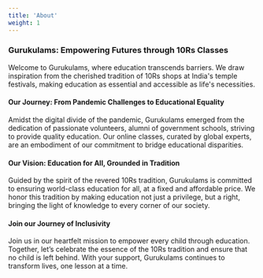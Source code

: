 ```yaml
---
title: 'About'
weight: 1
---
```


### Gurukulams: Empowering Futures through 10Rs Classes

Welcome to Gurukulams, where education transcends barriers. We draw inspiration from the cherished tradition of 10Rs shops at India's temple festivals, making education as essential and accessible as life's necessities.

#### Our Journey: From Pandemic Challenges to Educational Equality

Amidst the digital divide of the pandemic, Gurukulams emerged from the dedication of passionate volunteers, alumni of government schools, striving to provide quality education. Our online classes, curated by global experts, are an embodiment of our commitment to bridge educational disparities.

#### Our Vision: Education for All, Grounded in Tradition

Guided by the spirit of the revered 10Rs tradition, Gurukulams is committed to ensuring world-class education for all, at a fixed and affordable price. We honor this tradition by making education not just a privilege, but a right, bringing the light of knowledge to every corner of our society.

#### Join our Journey of Inclusivity

Join us in our heartfelt mission to empower every child through education. Together, let’s celebrate the essence of the 10Rs tradition and ensure that no child is left behind. With your support, Gurukulams continues to transform lives, one lesson at a time.
